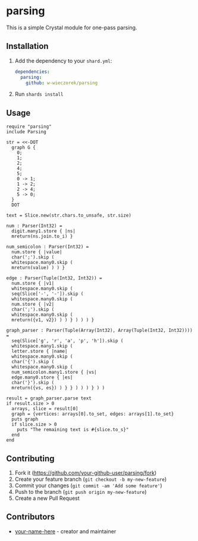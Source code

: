 # parsing

This is a simple Crystal module for one-pass parsing.

## Installation

1. Add the dependency to your `shard.yml`:

   ```yaml
   dependencies:
     parsing:
       github: w-wieczorek/parsing
   ```

2. Run `shards install`

## Usage

```crystal
require "parsing"
include Parsing

str = <<-DOT
  graph G {
    0;
    1;
    2;
    4;
    5;
    0 -> 1;
    1 -> 2;
    2 -> 4;
    5 -> 0;
  }
  DOT

text = Slice.new(str.chars.to_unsafe, str.size)

num : Parser(Int32) =
  digit.many1.store { |ns|
  mreturn(ns.join.to_i) }

num_semicolon : Parser(Int32) =
  num.store { |value|
  char(';').skip (
  whitespace.many0.skip (
  mreturn(value) ) ) }

edge : Parser(Tuple(Int32, Int32)) =
  num.store { |v1|
  whitespace.many0.skip (
  seq(Slice['-', '-']).skip (
  whitespace.many0.skip (
  num.store { |v2|
  char(';').skip (
  whitespace.many0.skip (
  mreturn({v1, v2}) ) ) } ) ) ) }

graph_parser : Parser(Tuple(Array(Int32), Array(Tuple(Int32, Int32)))) =
  seq(Slice['g', 'r', 'a', 'p', 'h']).skip (
  whitespace.many1.skip (
  letter.store { |name|
  whitespace.many0.skip (
  char('{').skip (
  whitespace.many0.skip (
  num_semicolon.many1.store { |vs|
  edge.many0.store { |es|
  char('}').skip (
  mreturn({vs, es}) ) } } ) ) ) } ) )

result = graph_parser.parse text
if result.size > 0
  arrays, slice = result[0]
  graph = {vertices: arrays[0].to_set, edges: arrays[1].to_set}
  puts graph
  if slice.size > 0
    puts "The remaining text is #{slice.to_s}"
  end
end
```

## Contributing

1. Fork it (<https://github.com/your-github-user/parsing/fork>)
2. Create your feature branch (`git checkout -b my-new-feature`)
3. Commit your changes (`git commit -am 'Add some feature'`)
4. Push to the branch (`git push origin my-new-feature`)
5. Create a new Pull Request

## Contributors

- [your-name-here](https://github.com/your-github-user) - creator and maintainer
